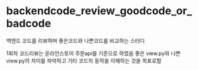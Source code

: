 # backendcode_review_goodcode_or_badcode
백엔드 코드를 리뷰하며 좋은코드와 나쁜코드를 비교하는 스터디

1회차 코드리뷰는 온라인스토어 주문api를 기준으로 하였음
좋은 view.py와 나쁜 view.py의 차이를 파악하고 기타 코드의 동작을 이해하는 것을 목표로함
